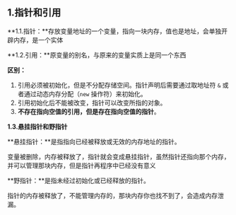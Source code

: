 ## 1.指针和引用

**1.1.指针：**存放变量地址的一个变量，指向一块内存，值也是地址，会单独开辟内存，是一个实体

**1.2.引用：**原变量的别名，与原来的变量实质上是同一个东西

**区别：**

1. 引用必须被初始化，但是不分配存储空间。指针声明后需要通过取地址符 `&` 或者通过动态内存分配（`new` 操作符）来初始化。
2. 引用初始化后不能被改变，指针可以改变所指的对象。
3. **不存在指向空值的引用，但是存在指向空值的指针**。

**1.3.悬挂指针和野指针**

**悬挂指针：**是指指向已经被释放或无效的内存地址的指针。

变量被删除，内存被释放了，指针就会变成悬挂指针，虽然指针还指向那个内存，并可以管理那块内存，但是指针再程序中已经没有意义

**野指针：**是指未经过初始化或已经释放的指针。

指针的内存被释放了，不能管理内存的，那块内存你也找不到了，会造成内存泄漏。

